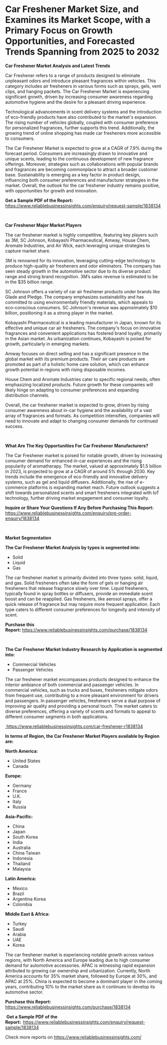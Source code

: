 <p><h1>Car Freshener Market Size, and Examines its Market Scope, with a Primary Focus on Growth Opportunities, and Forecasted Trends Spanning from 2025 to 2032</h1></p><p><strong>Car Freshener Market Analysis and Latest Trends</strong></p>
<p><p>Car Freshener refers to a range of products designed to eliminate unpleasant odors and introduce pleasant fragrances within vehicles. This category includes air fresheners in various forms such as sprays, gels, vent clips, and hanging packets. The Car Freshener Market is experiencing significant growth, driven by increasing consumer awareness regarding automotive hygiene and the desire for a pleasant driving experience. </p><p>Technological advancements in scent delivery systems and the introduction of eco-friendly products have also contributed to the market's expansion. The rising number of vehicles globally, coupled with consumer preference for personalized fragrances, further supports this trend. Additionally, the growing trend of online shopping has made car fresheners more accessible to consumers.</p><p>The Car Freshener Market is expected to grow at a CAGR of 7.9% during the forecast period. Consumers are increasingly drawn to innovative and unique scents, leading to the continuous development of new fragrance offerings. Moreover, strategies such as collaborations with popular brands and fragrances are becoming commonplace to attract a broader customer base. Sustainability is emerging as a key factor in product design, influencing both consumer preferences and manufacturer strategies in the market. Overall, the outlook for the car freshener industry remains positive, with opportunities for growth and innovation.</p></p>
<p><strong>Get a Sample PDF of the Report:&nbsp;</strong> <a href="https://www.reliablebusinessinsights.com/enquiry/request-sample/1838134?utm_campaign=3547&utm_medium=2&utm_source=Github&utm_content=ia&utm_term=04042025&utm_id=car-freshener">https://www.reliablebusinessinsights.com/enquiry/request-sample/1838134</a></p>
<p>&nbsp;</p>
<p><strong>Car Freshener Major Market Players</strong></p>
<p><p>The car freshener market is highly competitive, featuring key players such as 3M, SC Johnson, Kobayashi Pharmaceutical, Amway, House Chem, Aromate Industries, and Air Wick, each leveraging unique strategies to capture market share.</p><p>3M is renowned for its innovation, leveraging cutting-edge technology to produce high-quality air fresheners and odor eliminators. The company has seen steady growth in the automotive sector due to its diverse product range and strong brand recognition. 3M’s sales revenue is estimated to be in the $35 billion range.</p><p>SC Johnson offers a variety of car air freshener products under brands like Glade and Pledge. The company emphasizes sustainability and has committed to using environmentally friendly materials, which appeals to eco-conscious consumers. SC Johnson's revenue was approximately $10 billion, positioning it as a strong player in the market.</p><p>Kobayashi Pharmaceutical is a leading manufacturer in Japan, known for its effective and unique car air fresheners. The company's focus on innovative fragrances and convenient applications has fostered brand loyalty, primarily in the Asian market. As urbanization continues, Kobayashi is poised for growth, particularly in emerging markets.</p><p>Amway focuses on direct selling and has a significant presence in the global market with its premium products. Their air care products are promoted as part of a holistic home care solution, which can enhance growth potential in regions with rising disposable incomes.</p><p>House Chem and Aromate Industries cater to specific regional needs, often emphasizing localized products. Future growth for these companies will likely hinge on adapting to consumer preferences and expanding distribution channels.</p><p>Overall, the car freshener market is expected to grow, driven by rising consumer awareness about in-car hygiene and the availability of a vast array of fragrances and formats. As competition intensifies, companies will need to innovate and adapt to changing consumer demands for continued success.</p></p>
<p>&nbsp;</p>
<p><strong>What Are The Key Opportunities For Car Freshener Manufacturers?</strong></p>
<p><p>The Car Freshener market is poised for notable growth, driven by increasing consumer demand for enhanced in-car experiences and the rising popularity of aromatherapy. The market, valued at approximately $1.5 billion in 2023, is projected to grow at a CAGR of around 5% through 2030. Key trends include the emergence of eco-friendly and innovative delivery systems, such as gel and liquid diffusers. Additionally, the rise of e-commerce platforms is expanding market reach. Future outlook suggests a shift towards personalized scents and smart fresheners integrated with IoT technology, further driving market engagement and consumer loyalty.</p></p>
<p><strong>Inquire or Share Your Questions If Any Before Purchasing This Report:</strong> <a href="https://www.reliablebusinessinsights.com/enquiry/pre-order-enquiry/1838134?utm_campaign=3547&utm_medium=2&utm_source=Github&utm_content=ia&utm_term=04042025&utm_id=car-freshener">https://www.reliablebusinessinsights.com/enquiry/pre-order-enquiry/1838134</a></p>
<p>&nbsp;</p>
<p><strong>Market Segmentation</strong></p>
<p><strong>The Car Freshener Market Analysis by types is segmented into:</strong></p>
<p><ul><li>Solid</li><li>Liquid</li><li>Gas</li></ul></p>
<p><p>The car freshener market is primarily divided into three types: solid, liquid, and gas. Solid fresheners often take the form of gels or hanging air fresheners that release fragrance slowly over time. Liquid fresheners, typically found in spray bottles or diffusers, provide an immediate scent boost and can be reapplied. Gas fresheners, like aerosol sprays, offer a quick release of fragrance but may require more frequent application. Each type caters to different consumer preferences for longevity and intensity of scent.</p></p>
<p><strong>Purchase this Report:&nbsp;</strong><a href="https://www.reliablebusinessinsights.com/purchase/1838134?utm_campaign=3547&utm_medium=2&utm_source=Github&utm_content=ia&utm_term=04042025&utm_id=car-freshener">https://www.reliablebusinessinsights.com/purchase/1838134</a></p>
<p>&nbsp;</p>
<p><strong>The Car Freshener Market Industry Research by Application is segmented into:</strong></p>
<p><ul><li>Commercial Vehicles</li><li>Passenger Vehicles</li></ul></p>
<p><p>The car freshener market encompasses products designed to enhance the interior ambiance of both commercial and passenger vehicles. In commercial vehicles, such as trucks and buses, fresheners mitigate odors from frequent use, contributing to a more pleasant environment for drivers and passengers. In passenger vehicles, fresheners serve a dual purpose of improving air quality and providing a personal touch. The market caters to diverse preferences, offering a variety of scents and formats to appeal to different consumer segments in both applications.</p></p>
<p><a href="https://www.reliablebusinessinsights.com/car-freshener-r1838134?utm_campaign=3547&utm_medium=2&utm_source=Github&utm_content=ia&utm_term=04042025&utm_id=car-freshener">&nbsp;https://www.reliablebusinessinsights.com/car-freshener-r1838134</a></p>
<p><strong>In terms of Region, the Car Freshener Market Players available by Region are:</strong></p>
<p>
    <p> <strong> North America: </strong>
        <ul>
            <li>United States</li>
            <li>Canada</li>
        </ul>
        </p> 
    <p> <strong> Europe: </strong>
        <ul>
            <li>Germany</li>
            <li>France</li>
            <li>U.K.</li>
            <li>Italy</li>
            <li>Russia</li>
        </ul>
        </p> 
    <p> <strong> Asia-Pacific: </strong>
        <ul>
            <li>China</li>
            <li>Japan</li>
            <li>South Korea</li>
            <li>India</li>
            <li>Australia</li>
            <li>China Taiwan</li>
            <li>Indonesia</li>
            <li>Thailand</li>
            <li>Malaysia</li>
        </ul>
        </p> 
    <p> <strong> Latin America: </strong>
        <ul>
            <li>Mexico</li>
            <li>Brazil</li>
            <li>Argentina Korea</li>
            <li>Colombia</li>
        </ul>
        </p> 
    <p> <strong> Middle East & Africa: </strong>
        <ul>
            <li>Turkey</li>
            <li>Saudi</li>
            <li>Arabia</li>
            <li>UAE</li>
            <li>Korea</li>
        </ul>
    </p>
    </p>
<p><p>The car freshener market is experiencing notable growth across various regions, with North America and Europe leading due to high consumer demand for automotive accessories. APAC is witnessing rapid expansion attributed to growing car ownership and urbanization. Currently, North America accounts for 35% market share, followed by Europe at 30%, and APAC at 25%. China is expected to become a dominant player in the coming years, contributing 10% to the market share as it continues to develop its automotive sector.</p></p>
<p><strong>Purchase this Report: </strong><a href="https://www.reliablebusinessinsights.com/purchase/1838134?utm_campaign=3547&utm_medium=2&utm_source=Github&utm_content=ia&utm_term=04042025&utm_id=car-freshener">https://www.reliablebusinessinsights.com/purchase/1838134</a></p>
<p>&nbsp;<strong>Get a Sample PDF of the Report:&nbsp;&nbsp;</strong><a href="https://www.reliablebusinessinsights.com/enquiry/request-sample/1838134?utm_campaign=3547&utm_medium=2&utm_source=Github&utm_content=ia&utm_term=04042025&utm_id=car-freshener">https://www.reliablebusinessinsights.com/enquiry/request-sample/1838134</a></p>
<p><strong></strong></p>
<p>Check more reports on <a href="https://www.reliablebusinessinsights.com/?utm_campaign=3547&utm_medium=2&utm_source=Github&utm_content=ia&utm_term=04042025&utm_id=car-freshener">https://www.reliablebusinessinsights.com/</a></p>